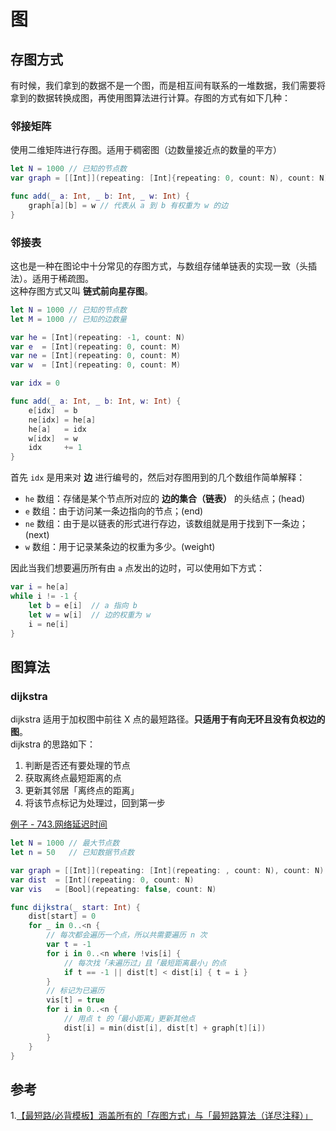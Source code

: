 # 图

## 存图方式
有时候，我们拿到的数据不是一个图，而是相互间有联系的一堆数据，我们需要将拿到的数据转换成图，再使用图算法进行计算。存图的方式有如下几种：
### 邻接矩阵
使用二维矩阵进行存图。适用于稠密图（边数量接近点的数量的平方）
``` swift
let N = 1000 // 已知的节点数
var graph = [[Int]](repeating: [Int]{repeating: 0, count: N), count: N)

func add(_ a: Int, _ b: Int, _ w: Int) {
    graph[a][b] = w // 代表从 a 到 b 有权重为 w 的边
}
```

### 邻接表
这也是一种在图论中十分常见的存图方式，与数组存储单链表的实现一致（头插法）。适用于稀疏图。     
这种存图方式又叫 **链式前向星存图**。
``` swift
let N = 1000 // 已知的节点数
let M = 1000 // 已知的边数量

var he = [Int](repeating: -1, count: N)
var e  = [Int](repeating: 0, count: M)
var ne = [Int](repeating: 0, count: M)
var w  = [Int](repeating: 0, count: M)

var idx = 0

func add(_ a: Int, _ b: Int, w: Int) {
    e[idx]  = b
    ne[idx] = he[a]
    he[a]   = idx
    w[idx]  = w
    idx     += 1
}
```
首先 `idx` 是用来对 **边** 进行编号的，然后对存图用到的几个数组作简单解释：

- `he` 数组：存储是某个节点所对应的 **边的集合（链表）** 的头结点；(head)
- `e`  数组：由于访问某一条边指向的节点；(end)
- `ne` 数组：由于是以链表的形式进行存边，该数组就是用于找到下一条边；(next)
- `w`  数组：用于记录某条边的权重为多少。(weight)

因此当我们想要遍历所有由 `a` 点发出的边时，可以使用如下方式：
``` swift
var i = he[a]
while i != -1 {
    let b = e[i]  // a 指向 b
    let w = w[i]  // 边的权重为 w
    i = ne[i]
}
```

## 图算法
### dijkstra
dijkstra 适用于加权图中前往 X 点的最短路径。**只适用于有向无环且没有负权边的图**。      
dijkstra 的思路如下：
1. 判断是否还有要处理的节点
2. 获取离终点最短距离的点
3. 更新其邻居「离终点的距离」
4. 将该节点标记为处理过，回到第一步

[例子 - 743.网络延迟时间](https://github.com/objchris/LeetCodePearl/blob/master/数据结构/图/743网络延迟时间/Solution.swift)

``` swift
let N = 1000 // 最大节点数
let n = 50   // 已知数据节点数

var graph = [[Int]](repeating: [Int](repeating: , count: N), count: N) // 邻接矩阵存图
var dist  = [Int](repeating: 0, count: N)
var vis   = [Bool](repeating: false, count: N)

func dijkstra(_ start: Int) {
    dist[start] = 0
    for _ in 0..<n {    
        // 每次都会遍历一个点，所以共需要遍历 n 次
        var t = -1
        for i in 0..<n where !vis[i] {
            // 每次找「未遍历过」且「最短距离最小」的点
            if t == -1 || dist[t] < dist[i] { t = i }
        }
        // 标记为已遍历
        vis[t] = true
        for i in 0..<n {
            // 用点 t 的「最小距离」更新其他点
            dist[i] = min(dist[i], dist[t] + graph[t][i])
        }
    }
}
```

## 参考
1.[【最短路/必背模板】涵盖所有的「存图方式」与「最短路算法（详尽注释）」](https://mp.weixin.qq.com/s?__biz=MzU4NDE3MTEyMA==&mid=2247488007&idx=1&sn=9d0dcfdf475168d26a5a4bd6fcd3505d&chksm=fd9cb918caeb300e1c8844583db5c5318a89e60d8d552747ff8c2256910d32acd9013c93058f&mpshare=1&scene=23&srcid=0311tjKy74JijYzXhHo8Qob7&sharer_sharetime=1646964421353&sharer_shareid=1221771780968b30ef07c3f22cd356ed%23rd)
